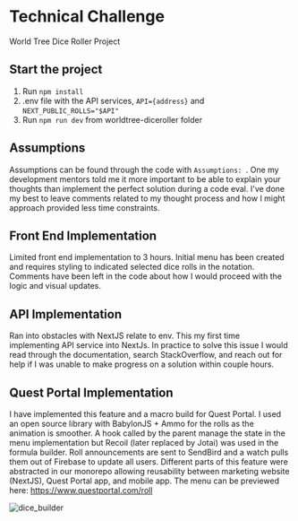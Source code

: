 # Technical Challenge

World Tree Dice Roller Project

## Start the project

1. Run `npm install`
2. .env file with the API services, `API={address}` and `NEXT_PUBLIC_ROLLS="$API"`
3. Run `npm run dev` from worldtree-diceroller folder

## Assumptions

Assumptions can be found through the code with `Assumptions: `. One my development mentors told me it more important to be able to explain your thoughts than implement the perfect solution during a code eval. I've done my best to leave comments related to my thought process and how I might approach provided less time constraints.

## Front End Implementation

Limited front end implementation to 3 hours. Initial menu has been created and requires styling to indicated selected dice rolls in the notation. Comments have been left in the code about how I would proceed with the logic and visual updates.

## API Implementation

Ran into obstacles with NextJS relate to env. This my first time implementing API service into NextJs. In practice to solve this issue I would read through the documentation, search StackOverflow, and reach out for help if I was unable to make progress on a solution within couple hours.

## Quest Portal Implementation

I have implemented this feature and a macro build for Quest Portal. I used an open source library with BabylonJS + Ammo for the rolls as the animation is smoother. A hook called by the parent manage the state in the menu implementation but Recoil (later replaced by Jotai) was used in the formula builder. Roll announcements are sent to SendBird and a watch pulls them out of Firebase to update all users. Different parts of this feature were abstracted in our monorepo allowing reusability between marketing website (NextJS), Quest Portal app, and mobile app. The menu can be previewed here: https://www.questportal.com/roll

![dice_builder](https://github.com/user-attachments/assets/599b63f5-9c07-44e2-82b2-27cab54fecb0)
